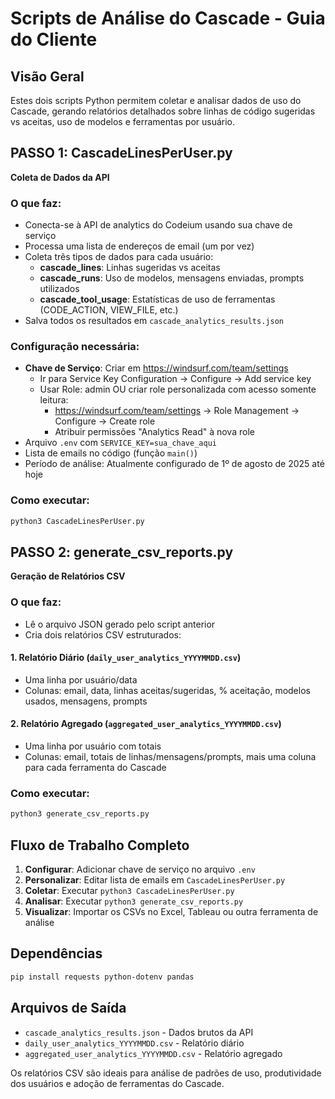 # Scripts de Análise do Cascade - Guia do Cliente

## Visão Geral
Estes dois scripts Python permitem coletar e analisar dados de uso do Cascade, gerando relatórios detalhados sobre linhas de código sugeridas vs aceitas, uso de modelos e ferramentas por usuário.

## PASSO 1: CascadeLinesPerUser.py
**Coleta de Dados da API**

### O que faz:
- Conecta-se à API de analytics do Codeium usando sua chave de serviço
- Processa uma lista de endereços de email (um por vez)
- Coleta três tipos de dados para cada usuário:
  - **cascade_lines**: Linhas sugeridas vs aceitas
  - **cascade_runs**: Uso de modelos, mensagens enviadas, prompts utilizados
  - **cascade_tool_usage**: Estatísticas de uso de ferramentas (CODE_ACTION, VIEW_FILE, etc.)
- Salva todos os resultados em `cascade_analytics_results.json`

### Configuração necessária:
- **Chave de Serviço**: Criar em https://windsurf.com/team/settings
  - Ir para Service Key Configuration → Configure → Add service key
  - Usar Role: admin OU criar role personalizada com acesso somente leitura:
    - https://windsurf.com/team/settings → Role Management → Configure → Create role
    - Atribuir permissões "Analytics Read" à nova role
- Arquivo `.env` com `SERVICE_KEY=sua_chave_aqui`
- Lista de emails no código (função `main()`)
- Período de análise: Atualmente configurado de 1º de agosto de 2025 até hoje

### Como executar:
```bash
python3 CascadeLinesPerUser.py
```

## PASSO 2: generate_csv_reports.py
**Geração de Relatórios CSV**

### O que faz:
- Lê o arquivo JSON gerado pelo script anterior
- Cria dois relatórios CSV estruturados:

#### 1. Relatório Diário (`daily_user_analytics_YYYYMMDD.csv`)
- Uma linha por usuário/data
- Colunas: email, data, linhas aceitas/sugeridas, % aceitação, modelos usados, mensagens, prompts

#### 2. Relatório Agregado (`aggregated_user_analytics_YYYYMMDD.csv`)
- Uma linha por usuário com totais
- Colunas: email, totais de linhas/mensagens/prompts, mais uma coluna para cada ferramenta do Cascade

### Como executar:
```bash
python3 generate_csv_reports.py
```

## Fluxo de Trabalho Completo
1. **Configurar**: Adicionar chave de serviço no arquivo `.env`
2. **Personalizar**: Editar lista de emails em `CascadeLinesPerUser.py`
3. **Coletar**: Executar `python3 CascadeLinesPerUser.py`
4. **Analisar**: Executar `python3 generate_csv_reports.py`
5. **Visualizar**: Importar os CSVs no Excel, Tableau ou outra ferramenta de análise

## Dependências
```bash
pip install requests python-dotenv pandas
```

## Arquivos de Saída
- `cascade_analytics_results.json` - Dados brutos da API
- `daily_user_analytics_YYYYMMDD.csv` - Relatório diário
- `aggregated_user_analytics_YYYYMMDD.csv` - Relatório agregado

Os relatórios CSV são ideais para análise de padrões de uso, produtividade dos usuários e adoção de ferramentas do Cascade.

